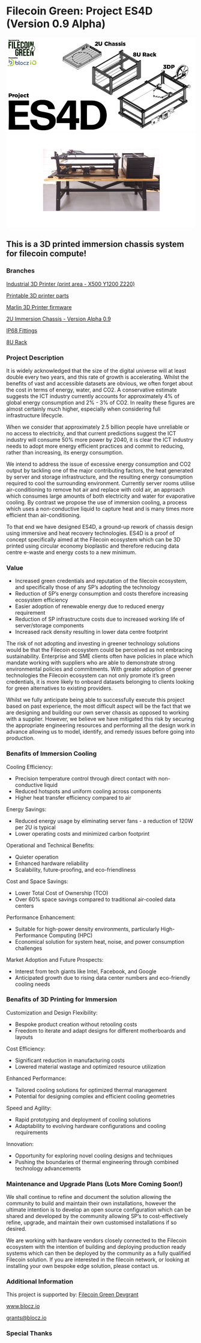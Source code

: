
# Filecoin Green: Project ES4D (Version 0.9 Alpha)

![Screenshot](https://github.com/Monolithcreative/ES4D/blob/main/ES4D.png)
![Screenshot](https://github.com/Monolithcreative/ES4D/blob/main/ES4D_main.png)

## This is a 3D printed immersion chassis system for filecoin compute!

### Branches

[Industrial 3D Printer (print area - X500 Y1200 Z220)](https://github.com/Monolithcreative/ES4D/tree/3DP)

[Printable 3D printer parts](https://github.com/Monolithcreative/ES4D/tree/3DP-Printable-Parts)

[Marlin 3D Printer firmware](https://github.com/Monolithcreative/ES4D/tree/Marlin-Firmware)

[2U Immersion Chassis - Version Alpha 0.9](https://github.com/Monolithcreative/ES4D/tree/2U-Immersion-Chassis)

[IP68 Fittings](https://github.com/Monolithcreative/ES4D/tree/IP68-Fittings)

[8U Rack](https://github.com/Monolithcreative/ES4D/tree/8U-Rack)

### Project Description

It is widely acknowledged that the size of the digital universe will at least double every two years, and this rate of growth is accelerating. Whilst the benefits of vast and accessible datasets are obvious, we often forget about the cost in terms of energy, water, and CO2. A conservative estimate suggests the ICT industry currently accounts for approximately 4% of global energy consumption and 2% - 3% of CO2. In reality these figures are almost certainly much higher, especially when considering full infrastructure lifecycle.

When we consider that approximately 2.5 billion people have unreliable or no access to electricity, and that current predictions suggest the ICT industry will consume 50% more power by 2040, it is clear the ICT industry needs to adopt more energy efficient practices and commit to reducing, rather than increasing, its energy consumption.

We intend to address the issue of excessive energy consumption and CO2 output by tackling one of the major contributing factors, the heat generated by server and storage infrastructure, and the resulting energy consumption required to cool the surrounding environment. Currently server rooms utilise air-conditioning to remove hot air and replace with cold air, an approach which consumes large amounts of both electricity and water for evaporative cooling. By contrast we propose the use of immersion cooling, a process which uses a non-conductive liquid to capture heat and is many times more efficient than air-conditioning. 

To that end we have designed ES4D, a ground-up rework of chassis design using immersive and heat recovery technologies. ES4D is a proof of concept specifically aimed at the Filecoin ecosystem which can be 3D printed using circular economy bioplastic and therefore reducing data centre e-waste and energy costs to a new minimum.

### Value
- Increased green credentials and reputation of the filecoin ecosystem, and specifically those of any SP’s adopting the technology
- Reduction of SP’s energy consumption and costs therefore increasing ecosystem efficiency
- Easier adoption of renewable energy due to reduced energy requirement
- Reduction of SP infrastructure costs due to increased working life of server/storage components
- Increased rack density resulting in lower data centre footprint

The risk of not adopting and investing in greener technology solutions would be that the Filecoin ecosystem could be perceived as not embracing sustainability. Enterprise and SME clients often have policies in place which mandate working with suppliers who are able to demonstrate strong environmental policies and commitments. With greater adoption of greener technologies the Filecoin ecosystem can not only promote it’s green credentials, it is more likely to onboard datasets belonging to clients looking for green alternatives to existing providers.

Whilst we fully anticipate being able to successfully execute this project based on past experience, the most difficult aspect will be the fact that we are designing and building our own server chassis as opposed to working with a supplier. However, we believe we have mitigated this risk by securing the appropriate engineering resources and performing all the design work in advance allowing us to model, identify, and remedy issues before going into production.

### Benafits of Immersion Cooling 

Cooling Efficiency:
- Precision temperature control through direct contact with non-conductive liquid
- Reduced hotspots and uniform cooling across components
- Higher heat transfer efficiency compared to air

Energy Savings:
- Reduced energy usage by eliminating server fans - a reduction of 120W per 2U is typical
- Lower operating costs and minimized carbon footprint

Operational and Technical Benefits:
- Quieter operation
- Enhanced hardware reliability
- Scalability, future-proofing, and eco-friendliness

Cost and Space Savings:
- Lower Total Cost of Ownership (TCO)
- Over 60% space savings compared to traditional air-cooled data centers

Performance Enhancement:
- Suitable for high-power density environments, particularly High-Performance Computing (HPC)
- Economical solution for system heat, noise, and power consumption challenges

Market Adoption and Future Prospects:
- Interest from tech giants like Intel, Facebook, and Google
- Anticipated growth due to rising data center numbers and eco-friendly cooling needs

### Benafits of 3D Printing for Immersion

Customization and Design Flexibility:
- Bespoke product creation without retooling costs
- Freedom to iterate and adapt designs for different motherboards and layouts

Cost Efficiency:
- Significant reduction in manufacturing costs
- Lowered material wastage and optimized resource utilization

Enhanced Performance:
- Tailored cooling solutions for optimized thermal management
- Potential for designing complex and efficient cooling geometries

Speed and Agility:
- Rapid prototyping and deployment of cooling solutions
- Adaptability to evolving hardware configurations and cooling requirements

Innovation:
- Opportunity for exploring novel cooling designs and techniques
- Pushing the boundaries of thermal engineering through combined technology advancements

### Maintenance and Upgrade Plans (Lots More Coming Soon!)

We shall continue to refine and document the solution allowing the community to build and maintain their own installations, however the ultimate intention is to develop an open source configuration which can be shared and developed by the community allowing SP’s to cost-effectively refine, upgrade, and maintain their own customised installations if so desired.

We are working with hardware vendors closely connected to the Filecoin ecosystem with the intention of building and deploying production ready systems which can then be deployed by the community as a fully qualified Filecoin solution.
If you are interested in the filecoin network, or looking at installing your own bespoke edge solution, please contact us.

### Additional Information

This project is supported by:
[Filecoin Green Devgrant](https://github.com/filecoin-project/devgrants/issues/916)

www.blocz.io

grants@blocz.io

### Special Thanks
